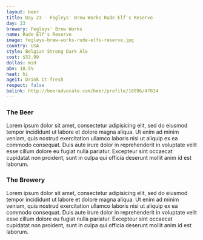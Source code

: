 ```yaml
---
layout: beer
title: Day 23 - Fegleys' Brew Works Rude Elf's Reserve
day: 23
brewery: Fegleys' Brew Works
name: Rude Elf's Reserve
image: fegleys-brew-works-rude-elfs-reserve.jpg
country: USA
style: Belgian Strong Dark Ale
cost: $53.99
dollas: mid
abv: 10.5%
heat: hi
ageit: Drink it fresh
respect: false
balink: http://beeradvocate.com/beer/profile/16096/47814
---
```



### The Beer

Lorem ipsum dolor sit amet, consectetur adipisicing elit, sed do eiusmod tempor incididunt ut labore et dolore magna aliqua. Ut enim ad minim veniam, quis nostrud exercitation ullamco laboris nisi ut aliquip ex ea commodo consequat. Duis aute irure dolor in reprehenderit in voluptate velit esse cillum dolore eu fugiat nulla pariatur. Excepteur sint occaecat cupidatat non proident, sunt in culpa qui officia deserunt mollit anim id est laborum.

### The Brewery

Lorem ipsum dolor sit amet, consectetur adipisicing elit, sed do eiusmod tempor incididunt ut labore et dolore magna aliqua. Ut enim ad minim veniam, quis nostrud exercitation ullamco laboris nisi ut aliquip ex ea commodo consequat. Duis aute irure dolor in reprehenderit in voluptate velit esse cillum dolore eu fugiat nulla pariatur. Excepteur sint occaecat cupidatat non proident, sunt in culpa qui officia deserunt mollit anim id est laborum.

